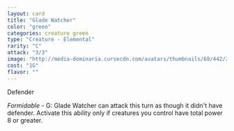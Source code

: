 ```yaml
---
layout: card
title: "Glade Watcher"
color: "green"
categories: creature green
type: "Creature - Elemental"
rarity: "C"
attack: "3/3"
image: "http://media-dominaria.cursecdn.com/avatars/thumbnails/68/442/200/283/635618523110621197.png"
cost: "1G"
flavor: ""
---
```


Defender

<em>Formidable</em> - <span class="tip mana-icon mana-green" title="1 Green Mana">G</span>: Glade Watcher can attack this turn as though it didn't have defender. Activate this ability only if creatures you control have total power 8 or greater.
